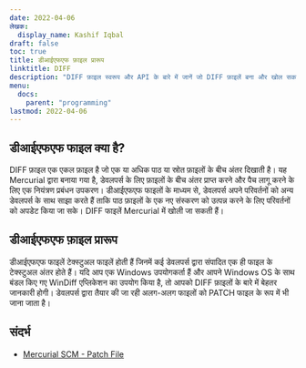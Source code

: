 ```yaml
---
date: 2022-04-06
लेखक:
  display_name: Kashif Iqbal
draft: false
toc: true
title: डीआईएफएफ फ़ाइल प्रारूप
linktitle: DIFF
description: "DIFF फ़ाइल स्वरूप और API के बारे में जानें जो DIFF फ़ाइलें बना और खोल सकते हैं।"
menu:
  docs:
    parent: "programming"
lastmod: 2022-04-06
---
```


## डीआईएफएफ फाइल क्या है?

DIFF फ़ाइल एक एकल फ़ाइल है जो एक या अधिक पाठ या स्रोत फ़ाइलों के बीच अंतर दिखाती है। यह Mercurial द्वारा बनाया गया है, डेवलपर्स के लिए फ़ाइलों के बीच अंतर प्राप्त करने और पैच लागू करने के लिए एक नियंत्रण प्रबंधन उपकरण। डीआईएफएफ फाइलों के माध्यम से, डेवलपर्स अपने परिवर्तनों को अन्य डेवलपर्स के साथ साझा करते हैं ताकि पाठ फ़ाइलों के एक नए संस्करण को उत्पन्न करने के लिए परिवर्तनों को अपडेट किया जा सके। DIFF फाइलें Mercurial में खोली जा सकती हैं।

## डीआईएफएफ फ़ाइल प्रारूप

डीआईएफएफ फाइलें टेक्स्टुअल फाइलें होती हैं जिनमें कई डेवलपर्स द्वारा संपादित एक ही फाइल के टेक्स्टुअल अंतर होते हैं। यदि आप एक Windows उपयोगकर्ता हैं और आपने Windows OS के साथ बंडल किए गए WinDiff एप्लिकेशन का उपयोग किया है, तो आपको DIFF फ़ाइलों के बारे में बेहतर जानकारी होगी। डेवलपर्स द्वारा तैयार की जा रही अलग-अलग फाइलों को PATCH फाइल के रूप में भी जाना जाता है।

## संदर्भ ##

* [Mercurial SCM - Patch File](https://www.mercurial-scm.org/wiki/PatchFile)

